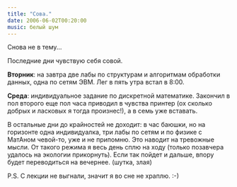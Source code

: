 ```yaml
---
title: "Сова."
date: 2006-06-02T00:20:00
music: белый шум
---
```


Снова не в тему...

Последние дни чувствую себя совой. 

<b>Вторник</b>: на завтра две лабы по структурам и алгоритмам обработки данных, одна по сетям ЭВМ. Лег в пять утра встал в 8:00.

<b>Среда</b>: индивидуальное задание по дискретной математике. Закончил в пол второго еще пол часа приводил в чувства принтер (ох сколько добрых и ласковых я тогда произнес!), а в семь уже вставать.

В остальные дни до крайностей не доходит: в час баюшки, но на горизонте одна индивидуалка, три лабы по сетям и по физике с МатАном чевой-то, уже и не припомню. Это наводит на тревожные мысли. От такого режима я весь день сплю на ходу (только позавчера удалось на экологии прикорнуть). Если так пойдет и дальше, впору будет переводиться на вечернее. (шутка, злая)



P.S.  С лекции не выгнали, значит я во сне не храплю. :-)
